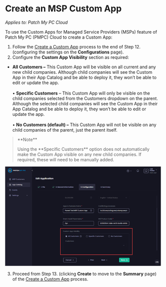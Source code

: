 # Create an MSP Custom App

_Applies to: Patch My PC Cloud_

To use the Custom Apps for Managed Service Providers (MSPs) feature of Patch My PC (PMPC) Cloud to create a Custom App:

1. Follow the [Create a Custom App](../../custom-apps/create-a-custom-app/) process to the end of Step 12. (configuring the settings on the **Configurations** page).
2. Configure the **Custom App Visibility** section as required:

* **All Customers –** This Custom App will be visible on all current and any new child companies. Although child companies will see the Custom App in their App Catalog and be able to deploy it, they won’t be able to edit or update the app.\
  \
  • **Specific Customers** – This Custom App will only be visible on the child companies selected from the Customers dropdown on the parent. Although the selected child companies will see the Custom App in their App Catalog and be able to deploy it, they won’t be able to edit or update the app.\
  \
  • **No Customers (default) –** This Custom App will not be visible on any child companies of the parent, just the parent itself.

<blockquote class="wp-block-quote">
<p>**Note**</p>
<p>Using the **Specific Customers** option does not automatically make the Custom App visible on any new child companies. If required, these will need to be manually added.</p>
</blockquote>

!["Custom App Visibility" section](/_images/image-(345).png "&#x22;Custom App Visibility” section")

3. Proceed from Step 13. (clicking **Create** to move to the **Summary** page) of the [Create a Custom App](../../custom-apps/create-a-custom-app/) process.